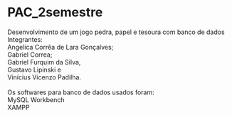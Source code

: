 # PAC_2semestre
 Desenvolvimento de um jogo pedra, papel e tesoura com banco de dados
 Integrantes:<br>
    Angelica Corrêa de Lara Gonçalves;<br>
    Gabriel Correa;<br> 
    Gabriel Furquim da Silva,<br>
    Gustavo Lipinski e<br>
    Vinícius Vicenzo Padilha.
    <br><br>
 Os softwares para banco de dados usados foram:<br> 
    MySQL Workbench<br>
    XAMPP
